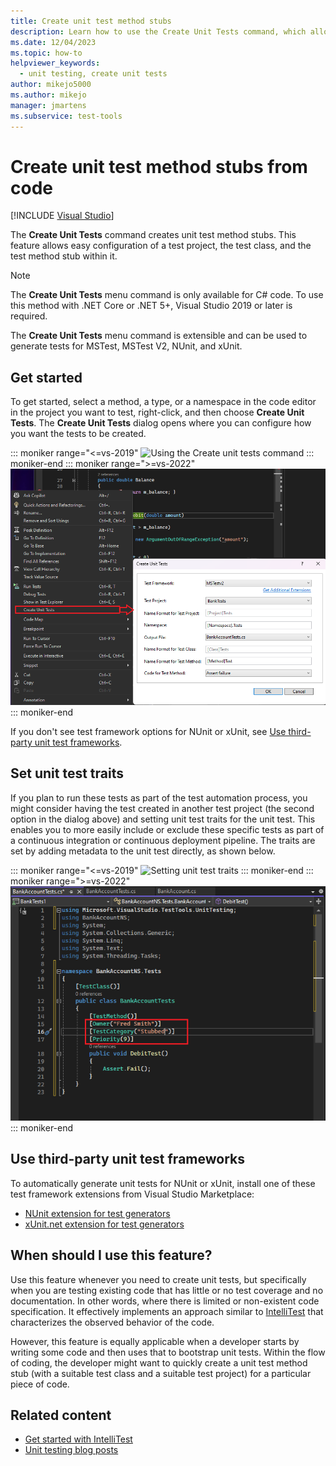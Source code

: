 ```yaml
---
title: Create unit test method stubs
description: Learn how to use the Create Unit Tests command, which allows easy configuration of a test project, the test class, and the test method stub within it.
ms.date: 12/04/2023
ms.topic: how-to
helpviewer_keywords: 
  - unit testing, create unit tests
author: mikejo5000
ms.author: mikejo
manager: jmartens
ms.subservice: test-tools
---
```

# Create unit test method stubs from code

 [!INCLUDE [Visual Studio](~/includes/applies-to-version/vs-windows-only.md)]

The **Create Unit Tests** command creates unit test method stubs. This feature allows easy configuration of a test project, the test class, and the test method stub within it.

> [!NOTE]
> The **Create Unit Tests** menu command is only available for C# code. To use this method with .NET Core or .NET 5+, Visual Studio 2019 or later is required.

The **Create Unit Tests** menu command is extensible and can be used to generate tests for MSTest, MSTest V2, NUnit, and xUnit.

## Get started

To get started, select a method, a type, or a namespace in the code editor in the project you want to test, right-click, and then choose **Create Unit Tests**. The **Create Unit Tests** dialog opens where you can configure how you want the tests to be created.

::: moniker range="<=vs-2019"
![Using the Create unit tests command](media/createunittestcommand.png)
::: moniker-end
::: moniker range=">=vs-2022"
![Using the Create unit tests command and menu dialog](media/vs-2022/create-unit-test-command-menu-dialog.png)
::: moniker-end

If you don't see test framework options for NUnit or xUnit, see [Use third-party unit test frameworks](#use-third-party-unit-test-frameworks).

## Set unit test traits

If you plan to run these tests as part of the test automation process, you might consider having the test created in another test project (the second option in the dialog above) and setting unit test traits for the unit test. This enables you to more easily include or exclude these specific tests as part of a continuous integration or continuous deployment pipeline. The traits are set by adding metadata to the unit test directly, as shown below.

::: moniker range="<=vs-2019"
![Setting unit test traits](media/createunittest.png)
::: moniker-end
::: moniker range=">=vs-2022"
![Using the Create unit tests traits](media/vs-2022/create-unit-test-traits.png)
::: moniker-end

## Use third-party unit test frameworks

To automatically generate unit tests for NUnit or xUnit, install one of these test framework extensions from Visual Studio Marketplace:

* [NUnit extension for test generators](https://marketplace.visualstudio.com/items?itemName=NUnitDevelopers.TestGeneratorNUnitextension-18371)
* [xUnit.net extension for test generators](https://marketplace.visualstudio.com/items?itemName=YowkoTsai.xUnitnetTestGenerator)

## When should I use this feature?

Use this feature whenever you need to create unit tests, but specifically when you are testing existing code that has little or no test coverage and no documentation. In other words, where there is limited or non-existent code specification. It effectively implements an approach similar to [IntelliTest](generate-unit-tests-for-your-code-with-intellitest.md) that characterizes the observed behavior of the code.

However, this feature is equally applicable when a developer starts by writing some code and then uses that to bootstrap unit tests. Within the flow of coding, the developer might want to quickly create a unit test method stub (with a suitable test class and a suitable test project) for a particular piece of code.

## Related content

- [Get started with IntelliTest](generate-unit-tests-for-your-code-with-intellitest.md)
- [Unit testing blog posts](https://devblogs.microsoft.com/search?query=unit+testing)
